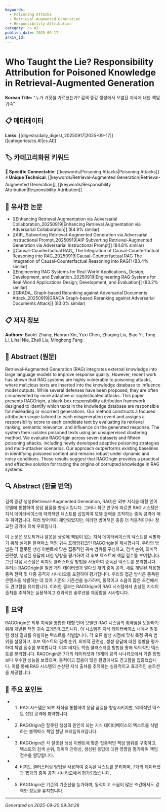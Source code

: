 ```yaml
---
keywords:
  - Poisoning Attacks
  - Retrieval-Augmented Generation
  - Responsibility Attribution
category: cs.AI
publish_date: 2025-09-17
arxiv_id:
---
```


<!-- KEYWORD_LINKING_METADATA:
{
  "processed_timestamp": "2025-09-22 22:42:27.771024",
  "vocabulary_version": "1.0",
  "selected_keywords": [
    "Poisoning Attacks",
    "Retrieval-Augmented Generation",
    "Responsibility Attribution"
  ],
  "rejected_keywords": [
    "Large Language Models",
    "Unsupervised Clustering"
  ],
  "similarity_scores": {
    "Poisoning Attacks": 0.85,
    "Retrieval-Augmented Generation": 0.8,
    "Responsibility Attribution": 0.78
  },
  "extraction_method": "AI_prompt_based",
  "budget_applied": true
}
-->

# Who Taught the Lie? Responsibility Attribution for Poisoned Knowledge in Retrieval-Augmented Generation

**Korean Title:** "누가 거짓을 가르쳤는가? 검색 증강 생성에서 오염된 지식에 대한 책임 귀속"

## 📋 메타데이터

**Links**: [[digests/daily_digest_20250917|2025-09-17]]        [[categories/cs.AI|cs.AI]]

## 🏷️ 카테고리화된 키워드
**🔗 Specific Connectable**: [[keywords/Poisoning Attacks|Poisoning Attacks]]
**⚡ Unique Technical**: [[keywords/Retrieval-Augmented Generation|Retrieval-Augmented Generation]], [[keywords/Responsibility Attribution|Responsibility Attribution]]

## 🔗 유사한 논문
- [[Enhancing Retrieval Augmentation via Adversarial Collaboration_20250919|Enhancing Retrieval Augmentation via Adversarial Collaboration]] (84.9% similar)
- [[AIP_ Subverting Retrieval-Augmented Generation via Adversarial Instructional Prompt_20250919|AIP Subverting Retrieval-Augmented Generation via Adversarial Instructional Prompt]] (84.8% similar)
- [[Causal-Counterfactual RAG_ The Integration of Causal-Counterfactual Reasoning into RAG_20250919|Causal-Counterfactual RAG The Integration of Causal-Counterfactual Reasoning into RAG]] (83.4% similar)
- [[Engineering RAG Systems for Real-World Applications_ Design, Development, and Evaluation_20250919|Engineering RAG Systems for Real-World Applications Design, Development, and Evaluation]] (83.2% similar)
- [[GRADA_ Graph-based Reranking against Adversarial Documents Attack_20250919|GRADA Graph-based Reranking against Adversarial Documents Attack]] (83.0% similar)

## 📋 저자 정보

**Authors:** Baolei Zhang, Haoran Xin, Yuxi Chen, Zhuqing Liu, Biao Yi, Tong Li, Lihai Nie, Zheli Liu, Minghong Fang

## 📄 Abstract (원문)

Retrieval-Augmented Generation (RAG) integrates external knowledge into large
language models to improve response quality. However, recent work has shown
that RAG systems are highly vulnerable to poisoning attacks, where malicious
texts are inserted into the knowledge database to influence model outputs.
While several defenses have been proposed, they are often circumvented by more
adaptive or sophisticated attacks.
  This paper presents RAGOrigin, a black-box responsibility attribution
framework designed to identify which texts in the knowledge database are
responsible for misleading or incorrect generations. Our method constructs a
focused attribution scope tailored to each misgeneration event and assigns a
responsibility score to each candidate text by evaluating its retrieval
ranking, semantic relevance, and influence on the generated response. The
system then isolates poisoned texts using an unsupervised clustering method. We
evaluate RAGOrigin across seven datasets and fifteen poisoning attacks,
including newly developed adaptive poisoning strategies and multi-attacker
scenarios. Our approach outperforms existing baselines in identifying poisoned
content and remains robust under dynamic and noisy conditions. These results
suggest that RAGOrigin provides a practical and effective solution for tracing
the origins of corrupted knowledge in RAG systems.

## 🔍 Abstract (한글 번역)

검색 증강 생성(Retrieval-Augmented Generation, RAG)은 외부 지식을 대형 언어 모델에 통합하여 응답 품질을 향상시킵니다. 그러나 최근 연구에 따르면 RAG 시스템은 지식 데이터베이스에 악의적인 텍스트를 삽입하여 모델 출력을 조작하는 중독 공격에 매우 취약합니다. 여러 방어책이 제안되었지만, 이러한 방어책은 종종 더 적응적이거나 정교한 공격에 의해 우회됩니다.

이 논문은 오도되거나 잘못된 생성에 책임이 있는 지식 데이터베이스의 텍스트를 식별하기 위해 설계된 블랙박스 책임 귀속 프레임워크인 RAGOrigin을 제시합니다. 우리의 방법은 각 잘못된 생성 이벤트에 맞춘 집중적인 귀속 범위를 구성하고, 검색 순위, 의미적 관련성, 생성된 응답에 대한 영향을 평가하여 각 후보 텍스트에 책임 점수를 부여합니다. 그런 다음 시스템은 비지도 클러스터링 방법을 사용하여 중독된 텍스트를 분리합니다. 우리는 RAGOrigin을 일곱 개의 데이터셋과 열다섯 개의 중독 공격, 새로 개발된 적응형 중독 전략 및 다중 공격자 시나리오를 포함하여 평가합니다. 우리의 접근 방식은 중독된 콘텐츠를 식별하는 데 있어 기존의 기준선을 능가하며, 동적이고 소음이 많은 조건에서도 견고함을 유지합니다. 이러한 결과는 RAGOrigin이 RAG 시스템에서 손상된 지식의 출처를 추적하는 실용적이고 효과적인 솔루션을 제공함을 시사합니다.

## 📝 요약

RAGOrigin은 외부 지식을 통합한 대형 언어 모델인 RAG 시스템의 취약점을 보완하기 위해 개발된 책임 귀속 프레임워크입니다. 이 시스템은 지식 데이터베이스 내에서 잘못된 생성 결과를 유발하는 텍스트를 식별합니다. 각 오류 발생 시점에 맞춰 특정 귀속 범위를 설정하고, 후보 텍스트의 검색 순위, 의미적 관련성, 생성 응답에 대한 영향을 평가하여 책임 점수를 부여합니다. 이후 비지도 학습 클러스터링 방법을 통해 악의적인 텍스트를 분리합니다. RAGOrigin은 7개의 데이터셋과 15개의 공격 시나리오에서 기존 방법보다 우수한 성능을 보였으며, 동적이고 잡음이 많은 환경에서도 견고함을 입증했습니다. 이를 통해 RAG 시스템의 손상된 지식 출처를 추적하는 실용적이고 효과적인 솔루션을 제공합니다.

## 🎯 주요 포인트

- 1. RAG 시스템은 외부 지식을 통합하여 응답 품질을 향상시키지만, 악의적인 텍스트 삽입 공격에 취약합니다.

- 2. RAGOrigin은 잘못된 생성의 원인이 되는 지식 데이터베이스의 텍스트를 식별하는 블랙박스 책임 할당 프레임워크입니다.

- 3. RAGOrigin은 각 잘못된 생성 이벤트에 맞춘 집중적인 책임 범위를 구축하고, 텍스트의 검색 순위, 의미적 관련성, 생성된 응답에 대한 영향을 평가하여 책임 점수를 할당합니다.

- 4. 비지도 클러스터링 방법을 사용하여 중독된 텍스트를 분리하며, 7개의 데이터셋과 15개의 중독 공격 시나리오에서 평가되었습니다.

- 5. RAGOrigin은 기존의 기준선을 능가하며, 동적이고 소음이 많은 조건에서도 강력한 성능을 유지합니다.

---

*Generated on 2025-09-20 09:34:29*